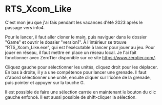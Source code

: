 # RTS_Xcom_Like 
C'est mon jeu que j'ai fais pendant les vacances d'été 2023 après le passage vers info4.

Pour le lancer, il faut aller cloner le main, puis naviguer dans le dossier "Game" et ouvrir le dossier "version1". À l'intérieur se trouve "RTS_Xcom_Like.exe", qui est l'exécutable à lancer pour jouer au jeu.
Pour jouer en réseau, il faut mettre en place un réseau local. Je l'ai fait fonctionner avec ZeroTier disponible sur ce site https://www.zerotier.com/.

Cliquez gauche pour sélectionner les unités, cliquez droit pour les déplacer. 
En bas à droite, il y a une compétence pour lancer une grenade. Il faut d'abord sélectionner une unité, ensuite cliquer sur l'icône de la grenade, puis pointer et appuyer sur la touche G.

Il est possible de faire une sélection carrée en maintenant le bouton du clic gauche enfoncé. Il est aussi possible de shift-cliquer la sélection.
